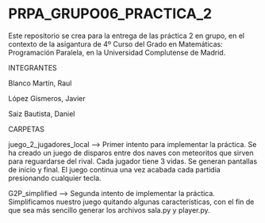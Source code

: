 # PRPA_GRUPO06_PRACTICA_2
Este repositorio se crea para la entrega de las práctica 2 en grupo, en el contexto de la asigantura de 4º Curso del Grado en Matemáticas: Programación Paralela, en la Universidad Complutense de Madrid.


INTEGRANTES 

  Blanco Martín, Raul
  
  López Gismeros, Javier
  
  Saiz Bautista, Daniel 

CARPETAS

  juego_2_jugadores_local --> Primer intento para implementar la práctica. Se ha creado un juego de disparos entre dos naves con meteoritos que sirven para reguardarse del rival. Cada jugador tiene 3 vidas. Se generan pantallas de inicio y final. El juego continua una vez acabada cada partidia presionando cualquier tecla. 
  
  G2P_simplified --> Segunda intento de implementar la práctica. Simplificamos nuestro juego quitando algunas características, con el fin de que sea más sencillo generar los archivos sala.py y player.py. 
